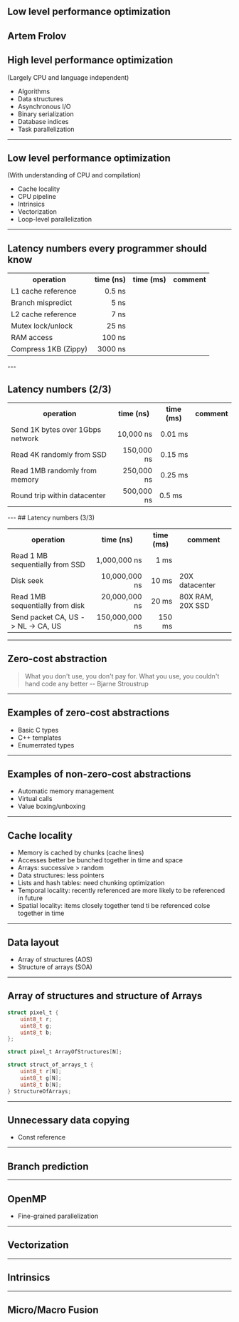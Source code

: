 ## Low level performance optimization
Artem Frolov
---
## High level performance optimization

(Largely CPU and language independent)

* Algorithms
* Data structures
* Asynchronous I/O
* Binary serialization
* Database indices
* Task parallelization
---
## Low level performance optimization
(With understanding of CPU and compilation)

* Cache locality
* CPU pipeline
* Intrinsics
* Vectorization
* Loop-level parallelization
---
## Latency numbers every programmer should know

<table>
<tr><th>operation</th><th>time (ns)</th><th>time (ms)</th><th>comment</th></tr>
<tr><td>L1 cache reference</td><td align='right'>0.5 ns</td><td></td><td></td></tr>
<tr><td>Branch mispredict</td><td align='right'>5 ns</td><td></td><td></td></tr>
<tr><td>L2 cache reference</td><td align='right'>7 ns</td><td></td><td></td></tr>
<tr><td>Mutex lock/unlock</td><td align='right'>25 ns</td><td></td><td></td></tr>
<tr><td>RAM access</td><td align='right'>100 ns</td><td></td><td></td></tr>
<tr><td>Compress 1KB (Zippy)</td><td align='right'>3000 ns</td><td></td><td></td></tr>
</table>
---

## Latency numbers (2/3)

<table>
<tr><th>operation</th><th>time (ns)</th><th>time (ms)</th><th>comment</th></tr>
<tr><td>Send 1K bytes over 1Gbps network</td><td align='right'>10,000 ns</td><td align='right'>0.01 ms</td><td></td></tr>
<tr><td>Read 4K randomly from SSD</td><td align='right'>150,000 ns</td><td align='right'>0.15 ms</td><td></td></tr>
<tr><td>Read 1MB randomly from memory</td><td align='right'>250,000 ns</td><td align='right'>0.25 ms</td><td></td></tr>
<tr><td>Round trip within datacenter</td><td align='right'>500,000 ns</td><td align='right0'>0.5 ms</td><td></td></tr>
</table>
---
## Latency numbers (3/3)
<table>
<tr><th>operation</th><th>time (ns)</th><th>time (ms)</th><th>comment</th></tr>
<tr><td>Read 1 MB sequentially from SSD</td><td align='right'>1,000,000 ns</td><td align='right'>1 ms</td><td></td></tr>
<tr><td>Disk seek</td><td align='right'>10,000,000 ns</td><td align='right'>10 ms</td><td>20X datacenter</td></tr>
<tr><td>Read 1MB sequentially from disk</td><td align='right'>20,000,000 ns</td><td align='right'>20 ms</td><td>80X RAM, 20X SSD</td></tr>
<tr><td>Send packet CA, US -> NL -> CA, US</td><td align='right'>150,000,000 ns</td><td align='right'>150 ms</td><td></td></tr>
</table>

---
## Zero-cost abstraction
> What you don't use, you don't pay for. What you use, you couldn't hand code any better
> -- Bjarne Stroustrup
---
## Examples of zero-cost abstractions
* Basic C types
* C++ templates
* Enumerrated types
---
## Examples of non-zero-cost abstractions
* Automatic memory management
* Virtual calls
* Value boxing/unboxing
---
## Cache locality
* Memory is cached by chunks (cache lines)
* Accesses better be bunched together in time and space
* Arrays: successive > random
* Data structures: less pointers
* Lists and hash tables: need chunking optimization
* Temporal locality: recently referenced are more likely to be referenced in future
* Spatial locality: items closely together tend ti be referenced colse together in time
---
## Data layout
* Array of structures (AOS)
* Structure of arrays (SOA)
---
## Array of structures and structure of Arrays
```c
struct pixel_t {
	uint8_t r;
	uint8_t g;
	uint8_t b;
};

struct pixel_t ArrayOfStructures[N];

struct struct_of_arrays_t {
	uint8_t r[N];
	uint8_t g[N];
	uint8_t b[N];	
} StructureOfArrays;
```
	
---
## Unnecessary data copying
* Const reference
---
## Branch prediction
---
## OpenMP
* Fine-grained parallelization
---
## Vectorization
---
## Intrinsics
---
## Micro/Macro Fusion